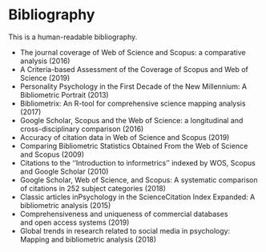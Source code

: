 # Bibliography

This is a human-readable bibliography.

- The journal coverage of Web of Science and Scopus: a comparative analysis (2016)
- A Criteria-based Assessment of the Coverage of Scopus and Web of Science (2019)
- Personality Psychology in the First Decade of the New Millennium: A Bibliometric Portrait (2013)
- Bibliometrix: An R-tool for comprehensive science mapping analysis (2017)
- Google Scholar, Scopus and the Web of Science: a longitudinal and cross-disciplinary comparison (2016)
- Accuracy of citation data in Web of Science and Scopus (2019)
- Comparing Bibliometric Statistics Obtained From the Web of Science and Scopus (2009)
- Citations to the ‘‘Introduction to informetrics’’ indexed by WOS, Scopus and Google Scholar (2010)
- Google Scholar, Web of Science, and Scopus: A systematic comparison of citations in 252 subject categories (2018)
- Classic articles inPsychology in the ScienceCitation Index Expanded: A bibliometric analysis (2015)
- Comprehensiveness and uniqueness of commercial databases and open access systems (2019)
- Global trends in research related to social media in psychology: Mapping and bibliometric analysis (2018)
